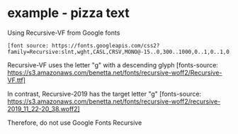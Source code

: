 # example - pizza text

Using Recursive-VF from Google fonts

    [font source: https://fonts.googleapis.com/css2?family=Recursive:slnt,wght,CASL,CRSV,MONO@-15..0,300..1000,0..1,0..1,0..1]

Recursive-VF uses the letter "g" with a descending glyph
    [fonts-source: https://s3.amazonaws.com/benetta.net/fonts/recursive-woff2/Recursive-VF.ttf]

In contrast, Recursive-2019 has the target letter "g"
    [fonts-source: https://s3.amazonaws.com/benetta.net/fonts/recursive-woff2/recursive-2019_11_22-20_38.woff2]

Therefore, do not use Google Fonts Recursive


